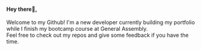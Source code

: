 #### Hey there👋,

Welcome to my Github! I'm a new developer currently building my portfolio while I finish my bootcamp course at General Assembly.  
Feel free to check out my repos and give some feedback if you have the time.  


